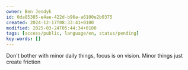 ```yaml
---
owner: Ben Jendyk
id: 0da85385-e4ae-422d-b96a-a6100e2b0375
created: 2024-12-17T08:33:41+0100
modified: 2025-03-24T05:44:34+0100
tags: [access/public, language/en, status/pending]
key-words: []
---
```


Don't bother with minor daily things, focus is on vision. Minor things just create friction